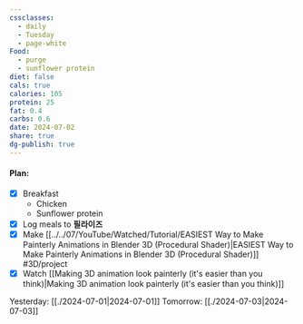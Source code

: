 ```yaml
---
cssclasses:
  - daily
  - Tuesday
  - page-white
Food:
  - purge
  - sunflower protein
diet: false
cals: true
calories: 105
protein: 25
fat: 0.4
carbs: 0.6
date: 2024-07-02
share: true
dg-publish: true
---
```

#### Plan:
- [x] Breakfast
	- Chicken
	- Sunflower protein
- [x] Log meals to **필라이즈**
- [x] Make [[../../07/YouTube/Watched/Tutorial/EASIEST Way to Make Painterly Animations in Blender 3D (Procedural Shader)|EASIEST Way to Make Painterly Animations in Blender 3D (Procedural Shader)]]  #3D/project
- [x] Watch [[Making 3D animation look painterly (it's easier than you think)|Making 3D animation look painterly (it's easier than you think)]]

Yesterday: [[./2024-07-01|2024-07-01]]
Tomorrow: [[./2024-07-03|2024-07-03]]